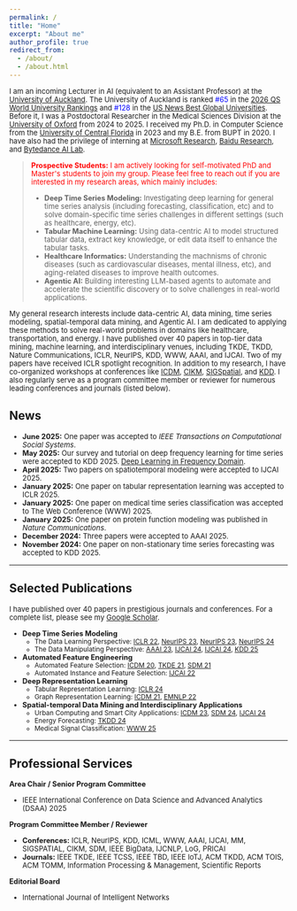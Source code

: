```yaml
---
permalink: /
title: "Home"
excerpt: "About me"
author_profile: true
redirect_from: 
  - /about/
  - /about.html
---
```


<style>
  .custom-font-size p,
  .custom-font-size li,
  .custom-font-size blockquote p {
    font-size: 0.92em; /* Adjust this value as needed */
  }
</style>

<div class="custom-font-size">

<p>
  I am an incoming Lecturer in AI (equivalent to an Assistant Professor) at the <a href="https://www.auckland.ac.nz/en/study/study-options/find-a-study-option/computer-science.html">University of Auckland</a>. The University of Auckland is ranked <span style="color: blue;">#65</span> in the <a href="https://www.topuniversities.com/universities/university-auckland">2026 QS World University Rankings</a> and <span style="color: blue;">#128</span> in the <a href="https://www.usnews.com/education/best-global-universities/university-of-auckland-503786">US News Best Global Universities</a>. Before it, I was a Postdoctoral Researcher in the Medical Sciences Division at the <a href="https://www.medsci.ox.ac.uk/">University of Oxford</a> from 2024 to 2025. I received my Ph.D. in Computer Science from the <a href="https://www.cs.ucf.edu/">University of Central Florida</a> in 2023 and my B.E. from BUPT in 2020. I have also had the privilege of interning at <a href="https://www.microsoft.com/en-us/research/group/machine-learning-research-group/research/">Microsoft Research</a>, <a href="https://research.baidu.com/">Baidu Research</a>, and <a href="https://www.bytedance.com/en/">Bytedance AI Lab</a>.
</p>

<blockquote>
  <p style="color: red;"><strong>Prospective Students:</strong> I am actively looking for self-motivated PhD and Master's students to join my group. Please feel free to reach out if you are interested in my research areas, which mainly includes:</p>
  <ul>
    <li><strong>Deep Time Series Modeling:</strong> Investigating deep learning for general time series analysis (including forecasting, classification, etc) and to solve domain-specific time series challenges in different settings (such as healthcare, energy, etc).</li>
    <li><strong>Tabular Machine Learning:</strong> Using data-centric AI to model structured tabular data, extract key knowledge, or edit data itself to enhance the tabular tasks.</li>
    <li><strong>Healthcare Informatics:</strong> Understanding the machnisms of chronic diseases (such as cardiovascular diseases, mental illness, etc), and aging-related diseases to improve health outcomes.</li>
    <li><strong>Agentic AI:</strong> Building interesting LLM-based agents to automate and accelerate the scientific discovery or to solve challenges in real-world applications.</li>
</ul>
</blockquote>

<!-- <p>
  My general research interests include data-centric AI, data mining, time series modeling, spatial-temporal data mining, and Agentic AI. I am dedicated to applying these methods to solve real-world problems in domains like healthcare, transportation, and energy.
</p> -->

<p>
My general research interests include data-centric AI, data mining, time series modeling, spatial-temporal data mining, and Agentic AI. I am dedicated to applying these methods to solve real-world problems in domains like healthcare, transportation, and energy. I have published over 40 papers in top-tier data mining, machine learning, and interdisciplinary venues, including TKDE, TKDD, Nature Communications, ICLR, NeurIPS, KDD, WWW, AAAI, and IJCAI. Two of my papers have received ICLR spotlight recognition. In addition to my research, I have co-organized workshops at conferences like <a href="https://data-centric-ai-dev.github.io/ICDM2024/">ICDM</a>, <a href="https://data-centric-ai-dev.github.io/CIKM2024/">CIKM</a>, <a href="https://geogenagent.github.io/SIGSPATIAL2025-Workshop/">SIGSpatial</a>, and <a href="https://ai-for-data-editing.github.io/KDD25-workshop/">KDD</a>. I also regularly serve as a program committee member or reviewer for numerous leading conferences and journals (listed below).
</p>

<h2>News</h2>
<ul>
    <li><strong>June 2025:</strong> One paper was accepted to <em>IEEE Transactions on Computational Social Systems</em>.</li>
    <li><strong>May 2025:</strong> Our survey and tutorial on deep frequency learning for time series were accepted to KDD 2025. <a href="https://hh4ts.github.io/Deep_Learning_in_Frequency_Domain_Tutorial/">Deep Learning in Frequency Domain</a>.</li>
    <li><strong>April 2025:</strong> Two papers on spatiotemporal modeling were accepted to IJCAI 2025.</li>
    <li><strong>January 2025:</strong> One paper on tabular representation learning was accepted to ICLR 2025.</li>
    <li><strong>January 2025:</strong> One paper on medical time series classification was accepted to The Web Conference (WWW) 2025.</li>
    <li><strong>January 2025:</strong> One paper on protein function modeling was published in <em>Nature Communications</em>.</li>
    <li><strong>December 2024:</strong> Three papers were accepted to AAAI 2025.</li>
    <li><strong>November 2024:</strong> One paper on non-stationary time series forecasting was accepted to KDD 2025.</li>
</ul>

<hr>

<h2>Selected Publications</h2>
<p>
    I have published over 40 papers in prestigious journals and conferences. For a complete list, please see my <a href="https://scholar.google.com/citations?user=cQ8zLJ4AAAAJ&hl=en">Google Scholar</a>.
</p>
<ul>
    <li>
        <strong>Deep Time Series Modeling</strong>
        <ul>
            <li>The Data Learning Perspective: <a href="https://arxiv.org/pdf/2203.07681">ICLR 22</a>, <a href="https://proceedings.neurips.cc/paper_files/paper/2023/file/f1d16af76939f476b5f040fd1398c0a3-Paper-Conference.pdf">NeurIPS 23</a>, <a href="https://proceedings.neurips.cc/paper_files/paper/2023/file/dc1e32dd3eb381dbc71482f6a96cbf86-Paper-Conference.pdf">NeurIPS 23</a>, <a href="https://arxiv.org/pdf/2411.01623">NeurIPS 24</a></li>
            <li>The Data Manipulating Perspective: <a href="https://arxiv.org/abs/2302.14829">AAAI 23</a>, <a href="https://arxiv.org/pdf/2407.00502">IJCAI 24</a>, <a href="https://www.ijcai.org/proceedings/2024/0275.pdf">IJCAI 24</a>, <a href="https://arxiv.org/pdf/2401.16777">KDD 25</a></li>
        </ul>
    </li>
    <li>
        <strong>Automated Feature Engineering</strong>
        <ul>
            <li>Automated Feature Selection: <a href="https://arxiv.org/pdf/2008.12001">ICDM 20</a>, <a href="https://arxiv.org/pdf/2010.02506">TKDE 21</a>, <a href="https://epubs.siam.org/doi/pdf/10.1137/1.9781611976700.39">SDM 21</a></li>
            <li>Automated Instance and Feature Selection: <a href="https://arxiv.org/pdf/2205.07867">IJCAI 22</a></li>
        </ul>
    </li>
    <li>
        <strong>Deep Representation Learning</strong>
        <ul>
            <li>Tabular Representation Learning: <a href="https://arxiv.org/pdf/2407.05364">ICLR 24</a></li>
            <li>Graph Representation Learning: <a href="https://drive.google.com/file/d/1PmEooa7_yvpahb7aEsv1xIC3G4ZgwUHp/view">ICDM 21</a>, <a href="https://arxiv.org/pdf/2204.13221">EMNLP 22</a></li>
        </ul>
    </li>
    <li>
        <strong>Spatial-temporal Data Mining and Interdisciplinary Applications</strong>
        <ul>
            <li>Urban Computing and Smart City Applications: <a href="https://ieeexplore.ieee.org/abstract/document/10415754/">ICDM 23</a>, <a href="https://epubs.siam.org/doi/pdf/10.1137/1.9781611978032.42">SDM 24</a>, <a href="https://www.ijcai.org/proceedings/2024/0228.pdf">IJCAI 24</a></li>
            <li>Energy Forecasting: <a href="https://arxiv.org/pdf/2401.00644">TKDD 24</a></li>
            <li>Medical Signal Classification: <a href="https://arxiv.org/abs/2502.04515">WWW 25</a></li>
        </ul>
    </li>
</ul>

<hr>

<h2>Professional Services</h2>
<p><strong>Area Chair / Senior Program Committee</strong></p>
<ul>
    <li>IEEE International Conference on Data Science and Advanced Analytics (DSAA) 2025</li>
</ul>

<p><strong>Program Committee Member / Reviewer</strong></p>
<ul>
    <li><strong>Conferences:</strong> ICLR, NeurIPS, KDD, ICML, WWW, AAAI, IJCAI, MM, SIGSPATIAL, CIKM, SDM, IEEE BigData, IJCNLP, LoG, PRICAI</li>
    <li><strong>Journals:</strong> IEEE TKDE, IEEE TCSS, IEEE TBD, IEEE IoTJ, ACM TKDD, ACM TOIS, ACM TOMM, Information Processing & Management, Scientific Reports</li>
</ul>

<p><strong>Editorial Board</strong></p>
<ul>
    <li>International Journal of Intelligent Networks</li>
</ul>

</div>

<!-- ---
permalink: /
title: "Home"
excerpt: "About me"
author_profile: true
redirect_from: 
  - /about/
  - /about.html
---
<span style="font-size: smaller">I am an incoming Lecturer (equivalent to Assistant Professor in the US) at the [University of Auckland](https://www.auckland.ac.nz/en/study/study-options/find-a-study-option/computer-science.html). My research focuses on data-centric AI, data mining, time series modeling, and spatial-temporal data mining, and I am also dedicated to applying these methods to solve real-world data science applications, such as healthcare, transportation, and energy. I have been working as a Postdoctoral Researcher in the Medical Sciences Division at the [University of Oxford](https://www.medsci.ox.ac.uk/), UK. I earned my Ph.D. degree in Computer Science from the [University of Central Florida](https://www.cs.ucf.edu/) in 2023 and my B.E. degree from BUPT in 2020. I have interned at several industry organizations such as [Microsoft Research](https://www.microsoft.com/en-us/research/group/machine-learning-research-group/research/), [Baidu Research](https://research.baidu.com/), and [Bytedance AI Lab](https://www.bytedance.com/en/). 
</span>

<span style="font-size: smaller; color: red;">I am seeking self-motivated individuals who are interested in pursuing a PhD or research master's degree at the University of Auckland.</span>

<span style="font-size: smaller">I have published over 40 papers in leading data mining, machine learning and interdisciplinary journals (e.g., TKDE, TKDD, Nat. Comm.) and conferences (e.g., ICLR, NeurIPS, KDD, WWW, AAAI, IJCAI). Two of my papers were selected as spotlight papers of ICLR. I have also co-organized Workshops at conferences such as [ICDM](https://data-centric-ai-dev.github.io/ICDM2024/), [CIKM](https://data-centric-ai-dev.github.io/CIKM2024/), [SIGSpatial](https://geogenagent.github.io/SIGSPATIAL2025-Workshop/), and [KDD](https://ai-for-data-editing.github.io/KDD25-workshop/). I have also served as a PC member/reviewer for conferences and journals such as ICLR, NeurIPS, KDD, WWW, IJCAI, AAAI, MM, SDM, LOG, AISTATS, PRICAI, IEEE Bigdata, IEEE TKDE, IEEE TCSS, IEEE IoT, IEEE TBD, ACM TKDD, ACM TOIS, ACM TOMM, Scientific Reports.</span>


News
======
* <small>[06/2025] One paper has been accepted by IEEE Transactions on Computational Social Systems. Congrats!</small>
* <small>[05/2025] One survey paper and a tutorial on deep frequency learning for time series has been accepted by KDD 2025. Please refer to [Deep Learning in Frequency Domain](https://hh4ts.github.io/Deep_Learning_in_Frequency_Domain_Tutorial/).</small>
* <small>[04/2025] Two papers on spatiotemporal modeling has been accepted by IJCAI 2025. Congrats to all my coauthors!</small>
* <small>[01/2025] One paper on tabular representation learning for anomaly detection has been accepted by ICLR 2025. Congrats to all my coauthors!</small>
* <small>[01/2025] One paper on medical time series classification (e.g., EEG, ECG) has been accepted by the Web Conference (WWW) 2025. Congrats to me and my coauthors!</small>
* <small>[01/2025] One paper on protein function modeling has been published in Nature Communications. Congrats to my coauthors!</small>
* <small>[12/2024] Three papers on time series modeling, brain analysis, and molecule generation have been accepted by AAAI 2025. Congrats to all my coauthors!</small>
* <small>[11/2024] One paper on distribution shift in time series and non-stationary forecasting has been accepted by KDD 2025 August Track. Congrats to me and thanks to my coauthors!</small>

Publication
======
<small>I have published 30+ papers in prestigious journals and conferences, including data mining and machine learning venues (e.g., TKDE, TKDD, ICLR, NeurIPS, ICML, AAAI, IJCAI, ICDM, SDM, EMNLP, etc). Among them, I got two spotlight papers in ICLR 2022 and ICLR 2024 respectively. More details can be found at my [Google Scholar](https://scholar.google.com/citations?user=cQ8zLJ4AAAAJ&hl=en). The representative papers can be categorized as follows:</small>

* <small>**Deep Time Series Modeling**</small>
  * <small>The Data Learning Perspective: [ICLR 22](https://arxiv.org/pdf/2203.07681), [NeurIPS 23](https://proceedings.neurips.cc/paper_files/paper/2023/file/f1d16af76939f476b5f040fd1398c0a3-Paper-Conference.pdf), [NeurIPS 23](https://proceedings.neurips.cc/paper_files/paper/2023/file/dc1e32dd3eb381dbc71482f6a96cbf86-Paper-Conference.pdf), [NeurIPS 24](https://arxiv.org/pdf/2411.01623)</small>
  * <small>The Data Manipulating Perspective: [AAAI 23](https://arxiv.org/abs/2302.14829), [IJCAI 24](https://arxiv.org/pdf/2407.00502), [IJCAI 24](https://www.ijcai.org/proceedings/2024/0275.pdf), [KDD 25](https://arxiv.org/pdf/2401.16777).</small>

* <small>**Automated Feature Engineering**</small>
  * <small>Automated Feature Selection: [ICDM 20](https://arxiv.org/pdf/2008.12001), [TKDE 21](https://arxiv.org/pdf/2010.02506), [SDM 21](https://epubs.siam.org/doi/pdf/10.1137/1.9781611976700.39)</small>
  * <small>Automated Instance and Feature Selection: [IJCAI 22](https://arxiv.org/pdf/2205.07867)</small>

* <small>**Deep Representation Learning**</small>
  * <small>Tabular Representation Learning: [ICLR 24](https://arxiv.org/pdf/2407.05364)</small>
  * <small>Graph Representation Learning: [ICDM 21](https://drive.google.com/file/d/1PmEooa7_yvpahb7aEsv1xIC3G4ZgwUHp/view), [EMNLP 22](https://arxiv.org/pdf/2204.13221)</small>

* <small>**Spatial-temporal Data Mining and Interdisciplinary Applications**</small>
  * <small>Urban Computing and Smart City Applications: [ICDM 23](https://ieeexplore.ieee.org/abstract/document/10415754/), [SDM 24](https://epubs.siam.org/doi/pdf/10.1137/1.9781611978032.42), [IJCAI 24](https://www.ijcai.org/proceedings/2024/0228.pdf)</small>
  * <small>Energy Forecasting: [TKDD 24](https://arxiv.org/pdf/2401.00644)</small>
  * <small>Medical Signal Classification: [WWW 25](https://arxiv.org/abs/2502.04515)</small>

Services
======
<small>As a Area Chair or Senior Program Committee member, I provide review comments to papers:</small>
* <small>IEEE International Conference on Data Science and Advanced Analytics (DSAA), 2025</small>

<small>As a Program Committee member or Reviewer, I provide review comments to papers:</small>
* <small>International Conference on Learning Representations (ICLR), 2023, 2024, 2025</small>
* <small>The Conference on Neural Information Processing Systems (NeurIPS), 2023, 2024, 2025</small>
* <small>ACM SIGKDD Conference on Knowledge Discovery and Data Mining (KDD), 2023, 2024, 2025</small>
* <small>International Conference on Machine Learning (ICML), 2025</small>
* <small>ACM International World Wide Web Conference (WWW), 2024, 2025</small>
* <small>The AAAI Conference on Artificial Intelligence (AAAI), 2023, 2024, 2025</small>
* <small>The International Joint Conference on Artificial Intelligence (IJCAI), 2023, 2024</small>
* <small>ACM Annual Conference on Multimedia (MM), 2024</small>
* <small>ACM Special Interest Group on Spatial Information (Sigspatial), 2025</small>
* <small>ACM International Conference on Information and Knowledge Management (CIKM), 2023</small>
* <small>SIAM International Conference on Data Mining (SDM), 2024.</small>
* <small>IEEE International Conference on Big Data (IEEE BigData), 2024.</small>
* <small>International Joint Conference on Natural Language Processing (IJCNLP), 2022, 2023</small>
* <small>The Learning on Graphs Conference (LOG), 2022, 2023, 2024</small>
* <small>The Pacific Rim International Conference on Artificial Intelligence (PRICAI), 2024</small>
* <small>IEEE Transactions on Knowledge and Data Engineering (TKDE)</small>
* <small>IEEE Transactions on Computational Social Systems (TCSS)</small>
* <small>IEEE Internet of Things Journal (IoT)</small>
* <small>IEEE Transactions on Big Data (TBD)</small>
* <small>ACM Transactions on Knowledge Discovery from Data (TKDD)</small>
* <small>ACM Transactions on Information Systems (TOIS)</small>
* <small>ACM Transactions on Multimedia Computing, Communications, and Applications (TOMM)</small>
* <small>Information Processing and Management</small>
* <small>Scientific Reports</small>

<small>Editoral Board member:</small>
* <small>International Journal of Intelligent Networks</small> -->

<!-- 
Services
======
* PC Member/Reviewer
  * Conference: IJCNLP 2022-2023; LOG 2022-2023; AAAI 2023-2024; ICLR 2023-2024; IJCAI 2023-2024; KDD 2023-2024; NeurIPS 2023-2024; CIKM 2023; BigData 2024; SDM 2024; WWW 2024;
  * Journal: TKDE, TKDD, TIST, Nature Scientific Reports -->


<!-- Wei Fan is currently working as a postdoctoral researcher in medical sciences division of University of Oxford with [Prof. Kazem Rahimi](https://scholar.google.co.uk/citations?hl=en&user=5u7TxAMAAAAJ) and [Dr. Shishir Rao](https://www.wrh.ox.ac.uk/team/shishir-rao). He recieved my Ph.D. degree in Computer Science from University of Central Florida in 2023. I recieved my B.E. degree of Computer Science and Technology from Beijing University of Posts and Telecommunications (BUPT) in 2020. My research interests mainly include data mining, machine learning, time series analysis and epidemiology.

Luckily, I have onced worked as a research intern in Microsoft Research Asia with [Dr. Shun Zheng](https://www.microsoft.com/en-us/research/people/shunzhen/) and [Dr. Jiang Bian](https://sites.google.com/view/jiangbian). I was a research intern at Baidu Research, supervised by [Prof. Hui Xiong](http://datamining.rutgers.edu/). I also worked a research intern at Baidu Research supervised by [Prof. Hao Liu](https://raymondhliu.github.io/). Before that, I have been an algorithm intern at speech team of Bytedance AI Lab. Besides, I have once worked as a undergraduate research assisitant with [Dr. Tianyu Liu](https://tyliupku.github.io/) and [Prof. Wenfei Wu](https://wenfei-wu.github.io/).
 -->

<!-- Education
======
* **Ph.D.** in Computer Science, University of Central Florida, 2023 
* **B.E.** in Computer Science, Beijing University of Posts and Telecommunications, 2020



Professional Experience
======
* **Postdoctoral Researcher**, Medical Sciences Division, University of Oxford, 2024
* **Research Intern**, Vision Lab, Baidu Research, 2022
* **Research Intern**, Machine Learning Group, Microsoft Research Asia, 2021
* **Research Intern**, Business Intelligence Lab, Baidu Research, 2020
* **Algorithm Intern**, Speech Team, Bytedance AI Lab, 2019 -->